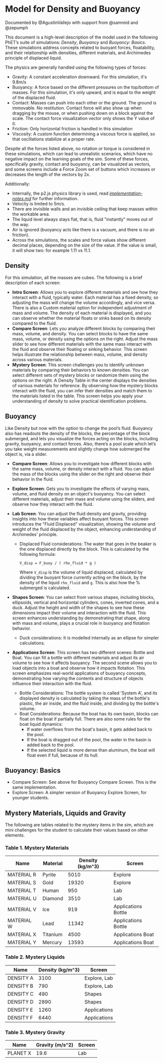 # Model for Density and Buoyancy

Documented by @AgustinVallejo with support from @samreid and @zepumph

This document is a high-level description of the model used in the following PhET’s suite of simulations: _Density_,
_Buoyancy_ and _Buoyancy: Basics_. These simulations address concepts related to buoyant forces, floatability, and their
relationship with densities, different materials, and Archimedes principle of displaced liquid.

The physics are generally handled using the following types of forces:

* Gravity: A constant acceleration downward. For this simulation, it's 9.8m/s
* Buoyancy: A force based on the different pressures on the top/bottom of masses. For this simulation, it's only upward,
  and is equal to the weight of the displaced fluid.
* Contact: Masses can push into each other or the ground. The ground is immovable. No restitution. Contact force will
  also show up when dragging by the mouse, or when pushing down on a block against the scale. The contact force
  visualization vector only shows the Y value of it.
* Friction: Only horizontal friction is handled in this simulation
* Viscosity: A custom function determining a viscous force is applied, so that oscillations stabilize at a proper rate.

Despite all the forces listed above, no rotation or torque is considered in these simulations, which can lead to
unrealistic scenarios, which have no negative impact on the learning goals of the sim. Some of these forces,
specifically gravity, contact and buoyancy, can be visualized as vectors, and some screens include a Force Zoom set of
buttons which increases or decreases the length of the vectors by 2x.

Additionally:

* Internally, the p2.js physics library is used, read
  _[implementation-notes.md](https://github.com/phetsims/density-buoyancy-common/blob/main/doc/implementation-notes.md)_
  for further information.
* Velocity is limited to 5m/s.
* There are invisible walls and an invisible ceiling that keep masses within the workable area.
* The liquid level always stays flat, that is, fluid "instantly" moves out of the way.
* Air is ignored (buoyancy acts like there is a vacuum, and there is no air friction).
* Across the simulations, the scales and force values show different decimal places, depending on the size of the value.
  If the value is small, it will show two: for example 1.11 vs 11.1.

## Density

For this simulation, all the masses are cubes. The following is a brief description of each screen:

* **Intro Screen**: Allows you to explore different materials and see how they interact with a fluid, typically water.
  Each material has a fixed density, so adjusting the mass will change the volume accordingly, and vice versa. There is
  also a Custom material option for independent adjustment of mass and volume. The density of each material is
  displayed, and you can observe whether the material floats or sinks based on its density compared to the fluid.
* **Compare Screen**: Lets you analyze different blocks by comparing their mass, volume, and density. You can select
  blocks to have the same mass, volume, or density using the options on the right. Adjust the mass slider to see how
  different materials with the same mass interact with the fluid and observe their floating or sinking behavior. This
  screen helps illustrate the relationship between mass, volume, and density across various materials.
* **Mystery Screen**: This screen challenges you to identify unknown materials by comparing their behaviors to known
  densities. You can select different sets of mystery blocks or randomize them using the options on the right. A Density
  Table in the center displays the densities of various materials for reference. By observing how the mystery blocks
  interact with the fluid, you can infer their densities and match them to the materials listed in the table. This
  screen helps you apply your understanding of density to solve practical identification problems.

## Buoyancy

Like Density but now with the option to change the pool’s fluid. Buoyancy also has readouts the density of the blocks,
the percentage of the block submerged, and lets you visualize the forces acting on the blocks, including gravity,
buoyancy, and contact forces. Also, there’s a pool scale which let’s you take weight measurements and slightly change
how submerged the object is, via a slider.

* **Compare Screen**: Allows you to investigate how different blocks with the same mass, volume, or density interact
  with a fluid. You can adjust the mass of the blocks using the slider on the right and observe their behavior in the
  fluid.
* **Explore Screen**: Gets you to investigate the effects of varying mass, volume, and fluid density on an object's
  buoyancy. You can select different materials, adjust their mass and volume using the sliders, and observe how they
  interact with the fluid.
* **Lab Screen**: You can adjust the fluid density and gravity, providing insights into how these variables affect
  buoyant forces. This screen introduces the "Fluid Displaced" visualization, showing the volume and weight of the fluid
  displaced by the object, enhancing understanding of Archimedes' principle.
  * Displaced Fluid considerations: The water that goes in the beaker is the one displaced directly by the block. This
    is calculated by the following formula:

    `` V_disp = F_buoy / ( rho_fluid * g ) ``

    Where `V_disp` is the volume of liquid displaced, calculated by dividing the buoyant force currently acting on the
    block, by the density of the liquid `rho_fluid` and `g`. This is also how the % submerged is calculated.

* **Shapes Screen**: You can select from various shapes, including blocks, ellipsoids, vertical and horizontal
  cylinders, cones, inverted cones, and a duck. Adjust the height and width of the shapes to see how these dimensions
  impact their volume and interaction with the fluid. This screen enhances understanding by demonstrating that shape,
  along with mass and volume, plays a crucial role in buoyancy and flotation behavior.
  * Duck considerations: It is modelled internally as an ellipse for simpler calculations.
* **Applications Screen**: This screen has two different scenes: Bottle and Boat. You can fill a bottle with different
  materials and adjust its air volume to see how it affects buoyancy. The second scene allows you to load objects into a
  boat and observe how it impacts flotation. This screen emphasizes real-world applications of buoyancy concepts,
  demonstrating how varying the contents and structure of objects influence their interaction with the fluid.
  * Bottle Considerations: The bottle system is called 'System A', and its displayed density is calculated by taking the
    mass of the bottle's plastic, the air inside, and the fluid inside, and dividing by the bottle's volume.
  * Boat Considerations: Because the boat has its own basin, blocks can float on the boat if partially full. There are
    also some rules for the boat liquid dynamics:
    * If water overflows from the boat's basin, it gets added back to the pool.
    * If the boat is dragged out of the pool, the water in the basin is added back to the pool.
    * If the selected liquid is more dense than aluminum, the boat will float even if full, because of its hull.

## Buoyancy: Basics

* Compare Screen: See above for Buoyancy Compare Screen. This is the same implementation.
* Explore Screen: A simpler version of Buoyancy Explore Screen, for younger students.

## Mystery Materials, Liquids and Gravity

The following are tables related to the mystery items in the sim, which are mini challenges for the student to calculate
their values based on other elements.

### Table 1. Mystery Materials

| Name       | Material | Density (kg/m^3) | Screen              |
|------------|----------|------------------|---------------------|
| MATERIAL R | Pyrite   | 5010             | Explore             |
| MATERIAL S | Gold     | 19320            | Explore             |
| MATERIAL T | Human    | 950              | Lab                 |
| MATERIAL U | Diamond  | 3510             | Lab                 |
| MATERIAL V | Ice      | 919              | Applications Bottle |
| MATERIAL W | Lead     | 11342            | Applications Bottle |
| MATERIAL X | Titanium | 4500             | Applications Boat   |
| MATERIAL Y | Mercury  | 13593            | Applications Boat   |

### Table 2. Mystery Liquids

| Name      | Density (kg/m^3) | Screen       |
|-----------|------------------|--------------|
| DENSITY A | 3100             | Explore, Lab |
| DENSITY B | 790              | Explore, Lab |
| DENSITY C | 490              | Shapes       |
| DENSITY D | 2890             | Shapes       |
| DENSITY E | 1260             | Applications |
| DENSITY F | 6440             | Applications |

### Table 3. Mystery Gravity

| Name     | Gravity (m/s^2) | Screen |
|----------|-----------------|--------|
| PLANET X | 19.6            | Lab    |